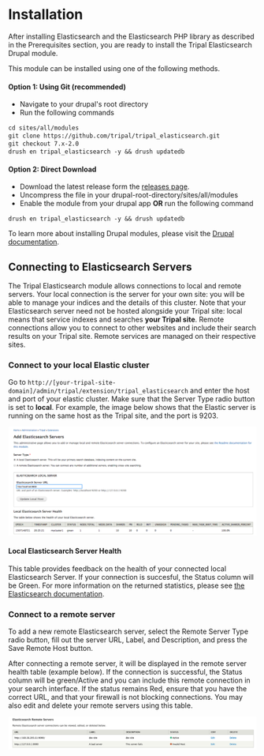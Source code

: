 # Installation

After installing Elasticsearch and the Elasticsearch PHP library as described in the Prerequisites section, you are ready to install the Tripal Elasticsearch Drupal module.

This module can be installed using one of the following methods.

#### Option 1: Using Git (recommended)
- Navigate to your drupal's root directory
- Run the following commands
```shell
cd sites/all/modules
git clone https://github.com/tripal/tripal_elasticsearch.git
git checkout 7.x-2.0
drush en tripal_elasticsearch -y && drush updatedb
```
 
#### Option 2: Direct Download
- Download the latest release form the [releases page](https://github.com/tripal/tripal_elasticsearch/releases).
- Uncompress the file in your drupal-root-directory/sites/all/modules
- Enable the module from your drupal app **OR** run the following command
```shell
drush en tripal_elasticsearch -y && drush updatedb
```  

To learn more about installing Drupal modules, please visit the [Drupal documentation](https://www.drupal.org/node/895232).

## Connecting to Elasticsearch Servers
The Tripal Elasticsearch module allows connections to local and remote servers.  Your local connection is the server for your own site: you will be able to manage your indices and the details of this cluster.  Note that your Elasticsearch server need not be hosted alongside your Tripal site: local means that service indexes and searches **your Tripal site**.  Remote connections allow you to connect to other websites and include their search results on your Tripal site.  Remote services are managed on their respective sites.

### Connect to your local Elastic cluster

Go to `http://[your-tripal-site-domain]/admin/tripal/extension/tripal_elasticsearch` and 
enter the host and port of your elastic cluster.  Make sure that the Server Type radio button is set to **local**. For example, the image below shows that
the Elastic server is running on the same host as the Tripal site, and the port is 9203.

![connect to elastic](../images/elastic_search_connect.png)

#### Local Elasticsearch Server Health

This table provides feedback on the health of your connected local Elasticsearch Server.  If your connection is succesful, the Status column will be Green. For more information on the returned statistics, please see [the Elasticsearch documentation](https://www.elastic.co/guide/en/elasticsearch/reference/current/_cluster_health.html).

### Connect to a remote server

To add a new remote Elasticsearch server, select the Remote Server Type radio button,  fill out the server URL, Label, and Description, and press the Save Remote Host button. 

After connecting a remote server, it will be displayed in the remote server health table (example below).  If the connection is successful, the Status column will be green/Active and you can include this remote connection in your search interface.  If the status remains Red, ensure that you have the correct URL, and that your firewall is not blocking connections.  You may also edit and delete your remote servers using this table.

![remote server health](../images/remote_server.png)
